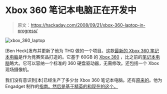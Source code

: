 # Xbox 360 笔记本电脑正在开发中

> 原文：<https://hackaday.com/2008/09/21/xbox-360-laptop-in-progress/>

![](img/897752d90b8e4772e8904a7fdb131c65.png "xbox_360_laptop")

[Ben Heck]发布并更新了他为 THQ 做的一个项目。这款[最新的 Xbox 360 笔记本电脑](http://benheck.com/09-19-2008/sneak-peak-at-the-thq-laptop-prize)是作为竞赛奖品打造的。它基于 60GB 的 [Xbox 360](http://www.mahalo.com/Xbox_360_Hacks "Xbox 360 Hacks - Mahalo") ，比之前的[笔记本电脑](http://www.mahalo.com/Laptop_Hacks "Laptop Hacks - Mahalo")略大。它可以容纳一个标准的 360 硬盘驱动器，无需修改。还包括一个 Xbox 现场摄像机。

我们没有意识到[本]已经生产了多少台 Xbox 360 笔记本电脑。还有[原来的](http://benheck.com/xbox-360-laptop-original)。他为 Engadget 制作的[指南。然后是基于精英的](http://www.engadget.com/2007/04/18/how-to-make-an-xbox-360-laptop-part-1/)[和现在的这个。](http://benheck.com/xbox-360-laptop-3-elite)
